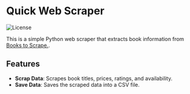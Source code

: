 # Quick Web Scraper

![License](https://img.shields.io/badge/license-MIT-blue.svg)

This is a simple Python web scraper that extracts book information from [Books to Scrape.](https://books.toscrape.com/).

## Features

- **Scrap Data**: Scrapes book titles, prices, ratings, and availability.
- **Save Data**: Saves the scraped data into a CSV file.


